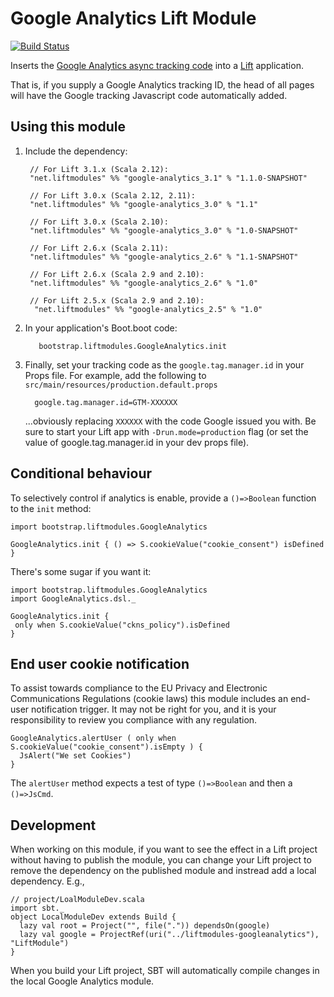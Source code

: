 # Google Analytics Lift Module

[![Build Status](https://travis-ci.org/d6y/liftmodules-googleanalytics.svg?branch=master)](https://travis-ci.org/d6y/liftmodules-googleanalytics)

Inserts the [Google Analytics async tracking code](http://code.google.com/apis/analytics/docs/tracking/asyncTracking.html) into a [Lift](http://www.liftweb.net) application.

That is, if you supply a Google Analytics tracking ID, the head of all pages will have the Google tracking Javascript code automatically added.



## Using this module

1. Include the dependency:

        // For Lift 3.1.x (Scala 2.12):
        "net.liftmodules" %% "google-analytics_3.1" % "1.1.0-SNAPSHOT"

        // For Lift 3.0.x (Scala 2.12, 2.11):
        "net.liftmodules" %% "google-analytics_3.0" % "1.1"

        // For Lift 3.0.x (Scala 2.10):
        "net.liftmodules" %% "google-analytics_3.0" % "1.0-SNAPSHOT"

        // For Lift 2.6.x (Scala 2.11):
        "net.liftmodules" %% "google-analytics_2.6" % "1.1-SNAPSHOT"

        // For Lift 2.6.x (Scala 2.9 and 2.10):
        "net.liftmodules" %% "google-analytics_2.6" % "1.0"

        // For Lift 2.5.x (Scala 2.9 and 2.10):
         "net.liftmodules" %% "google-analytics_2.5" % "1.0"


2. In your application's Boot.boot code:

          bootstrap.liftmodules.GoogleAnalytics.init

3. Finally, set your tracking code as the `google.tag.manager.id` in your Props file.  For example, add the following to `src/main/resources/production.default.props`

         google.tag.manager.id=GTM-XXXXXX

    ...obviously replacing `XXXXXX` with the code Google issued you with.  Be sure to start your Lift app with `-Drun.mode=production` flag (or set the value of google.tag.manager.id in your dev props file).


## Conditional behaviour

To selectively control if analytics is enable, provide a `()=>Boolean` function to the `init` method:

    import bootstrap.liftmodules.GoogleAnalytics

    GoogleAnalytics.init { () => S.cookieValue("cookie_consent") isDefined }

There's some sugar if you want it:

    import bootstrap.liftmodules.GoogleAnalytics
    import GoogleAnalytics.dsl._

    GoogleAnalytics.init {
     only when S.cookieValue("ckns_policy").isDefined
    }


## End user cookie notification

To assist towards compliance to the EU Privacy and Electronic Communications Regulations (cookie laws) this module includes an end-user notification trigger.  It may not be right for you, and it is your responsibility to review you compliance with any regulation.

    GoogleAnalytics.alertUser ( only when S.cookieValue("cookie_consent").isEmpty ) {
      JsAlert("We set Cookies")
    }

The `alertUser` method expects a test of type `()=>Boolean` and then a `()=>JsCmd`.


## Development

When working on this module, if you want to see the effect in a Lift project without having to publish the module, you can change your Lift project to remove the dependency on the published module and instread add a local dependency.  E.g.,

    // project/LoalModuleDev.scala
    import sbt._
    object LocalModuleDev extends Build {
      lazy val root = Project("", file(".")) dependsOn(google)
      lazy val google = ProjectRef(uri("../liftmodules-googleanalytics"), "LiftModule")
    }

When you build your Lift project, SBT will automatically compile changes in the local Google Analytics module.

